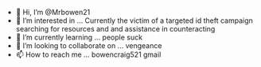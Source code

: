 - 👋 Hi, I’m @Mrbowen21
- 👀 I’m interested in ...  Currently the victim of a targeted id theft campaign searching for resources and and assistance in counteracting
- 🌱 I’m currently learning ... people suck
- 💞️ I’m looking to collaborate on ... vengeance 
- 📫 How to reach me ... bowencraig521 gmail

<!---
Mrbowen21/Mrbowen21 is a ✨ special ✨ repository because its `README.md` (this file) appears on your GitHub profile.
You can click the Preview link to take a look at your changes.
--->

